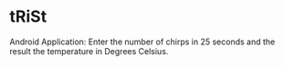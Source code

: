 # tRiSt
Android Application: 
Enter the number of chirps in 25 seconds and the result the temperature in Degrees Celsius.
